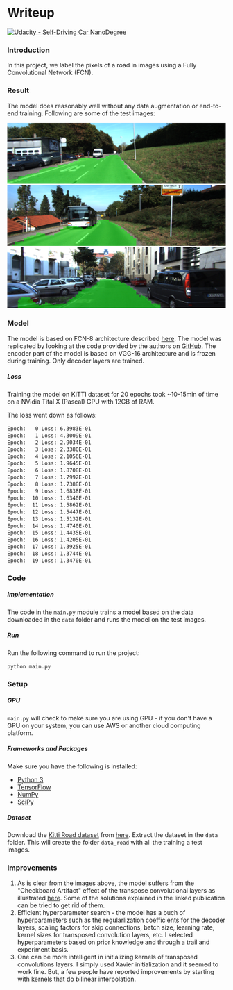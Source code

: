 # Writeup
[![Udacity - Self-Driving Car NanoDegree](https://s3.amazonaws.com/udacity-sdc/github/shield-carnd.svg)](http://www.udacity.com/drive)

### Introduction
In this project, we label the pixels of a road in images using a Fully Convolutional Network (FCN).

### Result

The model does reasonably well without any data augmentation or end-to-end training. Following are some of the test images:

![um_000016.png](./runs/1525124229.2074473/um_000016.png)
![um_000032.png](./runs/1525124229.2074473/um_000032.png)
![uu_000006.png](./runs/1525124229.2074473/uu_000006.png)

### Model
The model is based on FCN-8 architecture described [here](https://arxiv.org/abs/1411.4038).
The model was replicated by looking at the code provided by the authors on [GitHub](https://github.com/shelhamer/fcn.berkeleyvision.org/blob/master/voc-fcn8s-atonce). The encoder part of the model is based on VGG-16 architecture and is frozen during training. Only decoder layers are trained.

##### Loss
Training the model on KITTI dataset for 20 epochs took ~10-15min of time on a NVidia Tital X (Pascal) GPU with 12GB of RAM.

The loss went down as follows:

```
Epoch:   0 Loss: 6.3983E-01
Epoch:   1 Loss: 4.3009E-01
Epoch:   2 Loss: 2.9034E-01
Epoch:   3 Loss: 2.3380E-01
Epoch:   4 Loss: 2.1056E-01
Epoch:   5 Loss: 1.9645E-01
Epoch:   6 Loss: 1.8708E-01
Epoch:   7 Loss: 1.7992E-01
Epoch:   8 Loss: 1.7388E-01
Epoch:   9 Loss: 1.6838E-01
Epoch:  10 Loss: 1.6340E-01
Epoch:  11 Loss: 1.5862E-01
Epoch:  12 Loss: 1.5447E-01
Epoch:  13 Loss: 1.5132E-01
Epoch:  14 Loss: 1.4740E-01
Epoch:  15 Loss: 1.4435E-01
Epoch:  16 Loss: 1.4205E-01
Epoch:  17 Loss: 1.3925E-01
Epoch:  18 Loss: 1.3744E-01
Epoch:  19 Loss: 1.3470E-01
```

### Code
##### Implementation
The code in the `main.py` module trains a model based on the data downloaded in the `data` folder and runs the model on the test images.
##### Run
Run the following command to run the project:
```
python main.py
```

### Setup
##### GPU
`main.py` will check to make sure you are using GPU - if you don't have a GPU on your system, you can use AWS or another cloud computing platform.
##### Frameworks and Packages
Make sure you have the following is installed:
 - [Python 3](https://www.python.org/)
 - [TensorFlow](https://www.tensorflow.org/)
 - [NumPy](http://www.numpy.org/)
 - [SciPy](https://www.scipy.org/)
##### Dataset
Download the [Kitti Road dataset](http://www.cvlibs.net/datasets/kitti/eval_road.php) from [here](http://www.cvlibs.net/download.php?file=data_road.zip).  Extract the dataset in the `data` folder.  This will create the folder `data_road` with all the training a test images.

### Improvements
1. As is clear from the images above, the model suffers from the "Checkboard Artifact" effect of the transpose convolutional layers as illustrated [here](https://distill.pub/2016/deconv-checkerboard). Some of the solutions explained in the linked publication can be tried to get rid of them.
2. Efficient hyperparameter search - the model has a buch of hyperparameters such as the regularlization coefficients for the decoder layers, scaling factors for skip connections, batch size, learning rate, kernel sizes for transposed convolution layers, etc. I selected hyperparameters based on prior knowledge and through a trail and experiment basis.
3. One can be more intelligent in initializing kernels of transposed convolutions layers. I simply used Xavier initialization and it seemed to work fine. But, a few people have reported improvements by starting with kernels that do bilinear interpolation.
